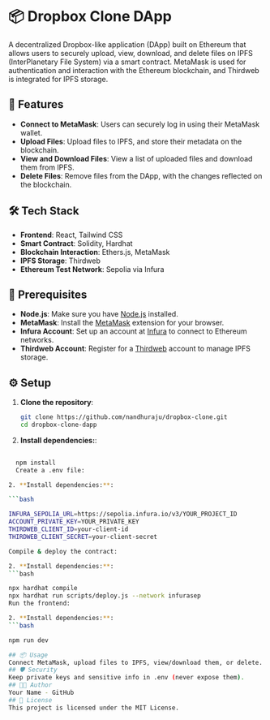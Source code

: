 # 📦 Dropbox Clone DApp

A decentralized Dropbox-like application (DApp) built on Ethereum that allows users to securely upload, view, download, and delete files on IPFS (InterPlanetary File System) via a smart contract. MetaMask is used for authentication and interaction with the Ethereum blockchain, and Thirdweb is integrated for IPFS storage.

## 🚀 Features

- **Connect to MetaMask**: Users can securely log in using their MetaMask wallet.
- **Upload Files**: Upload files to IPFS, and store their metadata on the blockchain.
- **View and Download Files**: View a list of uploaded files and download them from IPFS.
- **Delete Files**: Remove files from the DApp, with the changes reflected on the blockchain.
  
## 🛠️ Tech Stack

- **Frontend**: React, Tailwind CSS
- **Smart Contract**: Solidity, Hardhat
- **Blockchain Interaction**: Ethers.js, MetaMask
- **IPFS Storage**: Thirdweb
- **Ethereum Test Network**: Sepolia via Infura

## 📝 Prerequisites

- **Node.js**: Make sure you have [Node.js](https://nodejs.org/) installed.
- **MetaMask**: Install the [MetaMask](https://metamask.io/) extension for your browser.
- **Infura Account**: Set up an account at [Infura](https://infura.io/) to connect to Ethereum networks.
- **Thirdweb Account**: Register for a [Thirdweb](https://thirdweb.com/) account to manage IPFS storage.

## ⚙️ Setup

1. **Clone the repository**:

   ```bash
   git clone https://github.com/nandhuraju/dropbox-clone.git
   cd dropbox-clone-dapp

2. **Install dependencies:**:
 
  ```bash
    
    npm install
    Create a .env file:

2. **Install dependencies:**:
 
  ```bash

INFURA_SEPOLIA_URL=https://sepolia.infura.io/v3/YOUR_PROJECT_ID
ACCOUNT_PRIVATE_KEY=YOUR_PRIVATE_KEY
THIRDWEB_CLIENT_ID=your-client-id
THIRDWEB_CLIENT_SECRET=your-client-secret

Compile & deploy the contract:

2. **Install dependencies:**:
  ```bash

npx hardhat compile
npx hardhat run scripts/deploy.js --network infurasep
Run the frontend:

2. **Install dependencies:**:
  ```bash

npm run dev

## 📦 Usage
Connect MetaMask, upload files to IPFS, view/download them, or delete.
## 🛡️ Security
Keep private keys and sensitive info in .env (never expose them).
## 👨‍💻 Author
Your Name - GitHub
## 📝 License
This project is licensed under the MIT License.
